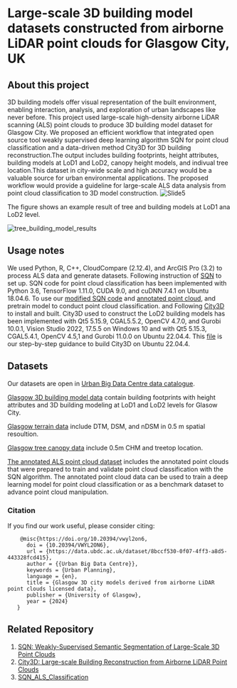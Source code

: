 # Large-scale 3D building model datasets constructed from airborne LiDAR point clouds for Glasgow City, UK
## About this project

3D building models offer visual representation of the built environment, enabling interaction, analysis, and exploration of urban landscapes like never before. This project used large-scale high-density airborne LiDAR scanning (ALS) point clouds to produce 3D building model dataset for Glasgow City. We proposed an efficient workflow that integrated open source tool weakly supervised deep learning algorithm SQN for point cloud classification and a data-driven method City3D for 3D building reconstruction.The output includes building footprints, height attributes, building models at LoD1 and LoD2, canopy height models, and indivual tree location.This dataset in city-wide scale and high accuracy would be a valuable source for urban environmental applications. The proposed workflow would provide a guideline for large-scale ALS data analysis from point cloud classification to 3D model construction. 
![Slide5](https://github.com/user-attachments/assets/529b40c4-1fb7-4f83-8a5a-769af939f77d)

The figure shows an example result of tree and building models at LoD1 ana LoD2 level.

![tree_building_model_results](https://github.com/user-attachments/assets/5c0aa859-5a9e-4893-9616-52ba6bab065d)

## Usage notes

We used Python, R, C++, CloudCompare (2.12.4), and ArcGIS Pro (3.2) to process ALS data and generate datasets. Following instruction of [SQN](https://github.com/QingyongHu/SQN?tab=readme-ov-file) to set up. SQN code for point cloud classification has been implemented with Python 3.6, TensorFlow 1.11.0, CUDA 9.0, and cuDNN 7.4.1 on Ubuntu 18.04.6. To use our [modified SQN code](https://github.com/QiaosiLi/SQN_ALS_Classification) and [annotated point cloud](https://data.ubdc.ac.uk/datasets/glasgow-3d-city-models-derived-from-airborne-lidar-point-clouds-licensed-data), and pretrain model to conduct point cloud classification. and Following [City3D](https://github.com/tudelft3d/City3D) to install and built. City3D used to construct the LoD2 building models has been implemented with Qt5 5.15.9, CGAL5.5.2, OpenCV 4.7.0, and Gurobi 10.0.1, Vision Studio 2022, 17.5.5 on Windows 10 and with Qt5 5.15.3, CGAL5.4.1, OpenCV 4.5,1 and Gurobi 11.0.0 on Ubuntu 22.04.4. This [file](https://github.com/QiaosiLi/construct_building_tree_3d_models_by_lidar/blob/master/lidar_3d_model/city3d/How%20to%20building%20City3D.md) is our step-by-step guidance to build City3D on Ubuntu 22.04.4. 
 
## Datasets
Our datasets are open in [Urban Big Data Centre data catalogue](https://data.ubdc.ac.uk/datasets/glasgow-3d-city-models-derived-from-airborne-lidar-point-clouds-open-data). 

[Glasgow 3D building model data](https://data.ubdc.ac.uk/datasets/glasgow-3d-city-models-derived-from-airborne-lidar-point-clouds-open-data/resource/2198e2b3-8576-4a25-9f85-6f16bae633d4) contain building footprints with height attributes and 3D building modeling at LoD1 and LoD2 levels for Glasow City.

[Glasgow terrain data](https://data.ubdc.ac.uk/datasets/glasgow-3d-city-models-derived-from-airborne-lidar-point-clouds-open-data/resource/a0135e4b-b958-4f50-8f94-9ba881c41440) include DTM, DSM, and nDSM in 0.5 m spatial resoultion.

[Glasgow tree canopy data](https://data.ubdc.ac.uk/datasets/glasgow-3d-city-models-derived-from-airborne-lidar-point-clouds-open-data/resource/1d6ea863-7480-4eb5-a0ef-9dec329a14c8) include 0.5m CHM and treetop location.

[The annotated ALS point cloud dataset](https://data.ubdc.ac.uk/datasets/glasgow-3d-city-models-derived-from-airborne-lidar-point-clouds-licensed-data) includes the annotated point clouds that were prepared to train and validate point cloud classification with the SQN algorithm. The annotated point cloud data can be used to train a deep learning model for point cloud classification or as a benchmark dataset to advance point cloud manipulation.

### Citation 
If you find our work useful, please consider citing:

        @misc{https://doi.org/10.20394/vwyl2on6,
          doi = {10.20394/VWYL2ON6},
          url = {https://data.ubdc.ac.uk/dataset/8bccf530-0f07-4ff3-a8d5-443328fcd415},
          author = {{Urban Big Data Centre}},
          keywords = {Urban Planning},
          language = {en},
          title = {Glasgow 3D city models derived from airborne LiDAR point clouds licensed data},
          publisher = {University of Glasgow},
          year = {2024}
       }

## Related Repository
1. [SQN: Weakly-Supervised Semantic Segmentation of Large-Scale 3D Point Clouds](https://github.com/QingyongHu/SQN)
2. [City3D: Large-scale Building Reconstruction from Airborne LiDAR Point Clouds](https://github.com/tudelft3d/City3D)
3. [SQN_ALS_Classification](https://github.com/QiaosiLi/SQN_ALS_Classification)

